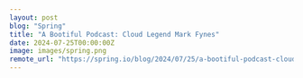 ```yaml
---
layout: post
blog: "Spring"
title: "A Bootiful Podcast: Cloud Legend Mark Fynes"
date: 2024-07-25T00:00:00Z
image: images/spring.png
remote_url: "https://spring.io/blog/2024/07/25/a-bootiful-podcast-cloud-legend-mark-fynes"
---
```

